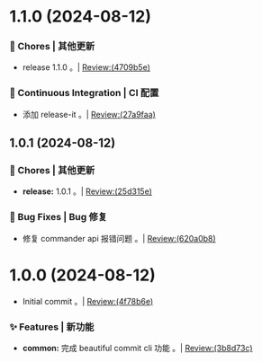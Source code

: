 # 1.1.0 (2024-08-12)


### 🎫 Chores | 其他更新

* release 1.1.0 。| [Review:(4709b5e)](https://github.com/aiyoudiao/beautiful-commit-cli/-/commit/4709b5e2d12cf19cb9fcd0f6b08c8672d52e54d1?view=parallel)


### 🔧 Continuous Integration | CI 配置

* 添加 release-it 。| [Review:(27a9faa)](https://github.com/aiyoudiao/beautiful-commit-cli/-/commit/27a9faa1c2f5492dbf00f1e82e47be11e4ea7c4e?view=parallel)



## 1.0.1 (2024-08-12)


### 🎫 Chores | 其他更新

* **release:** 1.0.1 。| [Review:(25d315e)](https://github.com/aiyoudiao/beautiful-commit-cli/-/commit/25d315e0a444548d1954c953ad16a16abeddd441?view=parallel)


### 🐛 Bug Fixes | Bug 修复

* 修复 commander api 报错问题 。| [Review:(620a0b8)](https://github.com/aiyoudiao/beautiful-commit-cli/-/commit/620a0b8b1e0e2c8eaf26c770de77ce32ce6d921c?view=parallel)



# 1.0.0 (2024-08-12)


* Initial commit 。| [Review:(4f78b6e)](https://github.com/aiyoudiao/beautiful-commit-cli/-/commit/4f78b6ed0b82f87522d082d96ae2ab213f878d3d?view=parallel)


### ✨ Features | 新功能

* **common:** 完成 beautiful commit cli 功能 。| [Review:(3b8d73c)](https://github.com/aiyoudiao/beautiful-commit-cli/-/commit/3b8d73c9a0d294dea5c6bb241bf5a7d8b9826660?view=parallel)




